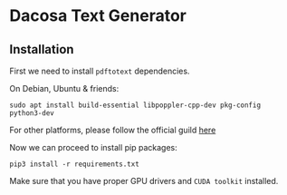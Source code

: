 # Dacosa Text Generator

## Installation

First we need to install `pdftotext` dependencies. 

On Debian, Ubuntu & friends:

```shell script
sudo apt install build-essential libpoppler-cpp-dev pkg-config python3-dev
``` 

For other platforms, please follow the official guild [here](https://pypi.org/project/pdftotext/)

Now we can proceed to install pip packages:

```shell script
pip3 install -r requirements.txt
```

Make sure that you have proper GPU drivers and `CUDA toolkit` installed.

 
